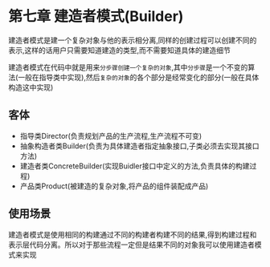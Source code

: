 # 第七章 建造者模式(Builder)

建造者模式是建一个复杂对象与他的表示相分离,同样的创建过程可以创建不同的表示,这样的话用户只需要知道建造的类型,而不需要知道具体的建造细节

建造者模式在代码中就是用来``分步骤创建一个复杂的对象``,其中``分步骤``是一个不变的算法(一般在指导类中实现),然后``复杂的对象``的各个部分是经常变化的部分(一般在具体构造这中实现)

## 客体

*   指导类Director(负责规划产品的生产流程,生产流程不可变)
*   抽象构造者类Builder(负责为具体建造者指定抽象接口,子类必须去实现其接口方法)
*   建造者类ConcreteBuilder(实现Buidler接口中定义的方法,负责具体的构建过程)
*   产品类Product(被建造的复杂对象,将产品的组件装配成产品)

## 使用场景

建造者模式是使用相同的构建通过不同的构建者构建不同的结果,得到构建过程和表示层代码分离。所以对于那些流程一定但是结果不同的对象我可以使用建造者模式来实现
